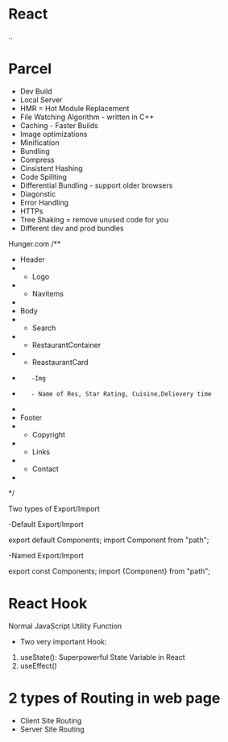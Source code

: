 # React


..
# Parcel
- Dev Build
- Local Server
- HMR = Hot Module Replacement
- File Watching Algorithm -  written in C++
- Caching - Faster Builds
- Image optimizations
- Minification
- Bundling
- Compress
- Cinsistent Hashing
- Code Spiliting
- Differential Bundling - support older browsers
- Diagonstic 
- Error Handling
- HTTPs
- Tree Shaking = remove unused code for you
- Different dev and prod bundles


Hunger.com
/**
 * Header
 * - Logo
 * - Navitems
 *
 * Body
 * - Search
 * - RestaurantContainer
 *    - ReastaurantCard
 *        -Img
 *        - Name of Res, Star Rating, Cuisine,Delievery time
 *
 * Footer
 * - Copyright
 * - Links
 * - Contact
 *
 */

 Two types of Export/Import


 -Default Export/Import

 export default Components;
 import Component from "path";

 -Named Export/Import

 export const Components;
 import {Component} from "path";

 # React Hook
 Normal JavaScript Utility Function
 - Two very important Hook:
 1. useState(): Superpowerful State Variable in React
 2. useEffect()


 # 2 types of Routing in web page
 - Client Site Routing
 - Server Site Routing
 


